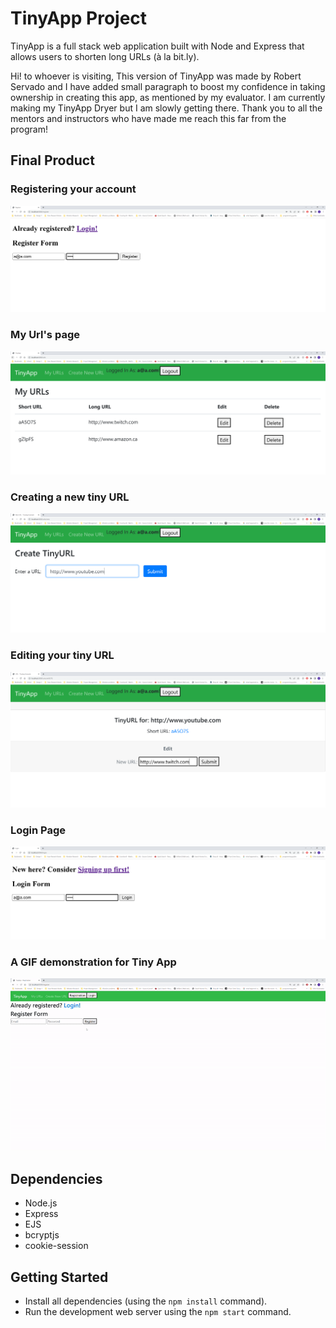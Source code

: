 # TinyApp Project

TinyApp is a full stack web application built with Node and Express that allows users to shorten long URLs (à la bit.ly).

Hi! to whoever is visiting, This version of TinyApp was made by Robert Servado and I have added small paragraph to boost my confidence in taking ownership in creating this app, as mentioned by my evaluator. I am currently making my TinyApp Dryer but I am slowly getting there. Thank you to all the mentors and instructors who have made me reach this far from the program!

## Final Product

### Registering your account

!["Registering your account"](https://github.com/ArjayS/tinyapp/blob/master/docs/tinyApp_registration.PNG?raw=true)

### My Url's page

!["My URL's page"](https://github.com/ArjayS/tinyapp/blob/master/docs/tinyApp_myUrl.PNG?raw=true)

### Creating a new tiny URL

!["Creating a new tiny URL"](https://github.com/ArjayS/tinyapp/blob/master/docs/tinyApp_creatingNewUrl.PNG?raw=true)

### Editing your tiny URL

!["Editing your tiny URL"](https://github.com/ArjayS/tinyapp/blob/master/docs/tinyApp_editingExistingUrl.PNG?raw=true)

### Login Page

!["After logging out, you will be redirected to the login page"](https://github.com/ArjayS/tinyapp/blob/master/docs/tinyApp_login.PNG?raw=true)

### A GIF demonstration for Tiny App

![GIF demonstration of my version of Tiny App](https://github.com/ArjayS/tinyapp/blob/master/docs/tinyApp_gif.gif)

## Dependencies

- Node.js
- Express
- EJS
- bcryptjs
- cookie-session

## Getting Started

- Install all dependencies (using the `npm install` command).
- Run the development web server using the `npm start` command.
